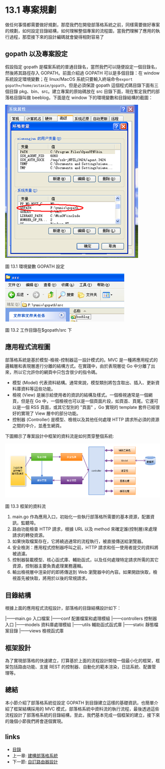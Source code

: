 # 13.1 專案規劃

做任何事情都需要做好規劃，那麼我們在開發部落格系統之前，同樣需要做好專案的規劃，如何設定目錄結構，如何理解整個專案的流程圖，當我們理解了應用的執行過程，那麼接下來的設計編碼就會變得相對容易了

## gopath 以及專案設定

假設指定 gopath 是檔案系統的普通目錄名，當然我們可以隨便設定一個目錄名，然後將其路徑存入 GOPATH。前面介紹過 GOPATH 可以是多個目錄：在 window 系統設定環境變數；在 linux/MacOS 系統只要輸入終端命令`export gopath=/home/astaxie/gopath`，但是必須保證 gopath 這個程式碼目錄下面有三個目錄 pkg、bin、src。建立專案的原始碼放在 src 目錄下面，現在暫定我們的部落格目錄叫做 beeblog，下面是在 window 下的環境變數和目錄結構的截圖：

![](images/13.1.gopath.png)

圖 13.1 環境變數 GOPATH 設定

![](images/13.1.gopath2.png)

圖 13.2 工作目錄在$gopath/src 下

## 應用程式流程圖

部落格系統是基於模型-檢視-控制器這一設計模式的。MVC 是一種將應用程式的邏輯層和表現層進行分離的結構方式。在實踐中，由於表現層從 Go 中分離了出來，所以它允許你的網頁中只包含很少的指令碼。

- 模型 (Model) 代表資料結構。通常來說，模型類別將包含取出、插入、更新資料庫資料等這些功能。
- 檢視 (View) 是展示給使用者的資訊的結構及樣式。一個檢視通常是一個網頁，但是在 Go 中，一個檢視也可以是一個頁面片段，如頁首、頁尾。它還可以是一個 RSS 頁面，或其它型別的 "頁面" ，Go 實現的 template 套件已經很好的實現了 View 層中的部分功能。
- 控制器 (Controller) 是模型、檢視以及其他任何處理 HTTP 請求所必須的資源之間的中介，並產生網頁。

下圖顯示了專案設計中框架的資料流是如何貫穿整個系統:

![](images/13.1.flow.png)

圖 13.3 框架的資料流

1. main.go 作為應用入口，初始化一些執行部落格所需要的基本資源，配置資訊，監聽埠。
2. 路由功能檢查 HTTP 請求，根據 URL 以及 method 來確定誰(控制層)來處理請求的轉發資源。
3. 如果快取檔案存在，它將繞過通常的流程執行，被直接傳送給瀏覽器。
4. 安全檢測：應用程式控制器呼叫之前，HTTP 請求和任一使用者提交的資料將被過濾。
5. 控制器裝載模型、核心函式庫、輔助函式，以及任何處理特定請求所需的其它資源，控制器主要負責處理業務邏輯。
6. 輸出檢視層中渲染好的即將傳送到 Web 瀏覽器中的內容。如果開啟快取，檢視首先被快取，將用於以後的常規請求。

## 目錄結構

根據上面的應用程式流程設計，部落格的目錄結構設計如下：

 |——main.go         入口檔案
 |——conf            配置檔案和處理模組
 |——controllers     控制器入口
 |——models          資料庫處理模組
 |——utils           輔助函式函式庫
 |——static          靜態檔案目錄
    |——views           檢視函式庫

## 框架設計

為了實現部落格的快速建立，打算基於上面的流程設計開發一個最小化的框架，框架包括路由功能、支援 REST 的控制器、自動化的範本渲染，日誌系統、配置管理等。

## 總結

本小節介紹了部落格系統從設定 GOPATH 到目錄建立這樣的基礎資訊，也簡單介紹了框架結構採用的 MVC 模式，部落格系統中資料流的執行流程，最後透過這些流程設計了部落格系統的目錄結構，至此，我們基本完成一個框架的建立，接下來的幾個小節我們將會逐個實現。

## links

* [目錄](preface.md)
* 上一章: [建構部落格系統](13.0.md)
* 下一節: [自訂路由器設計](13.2.md)
